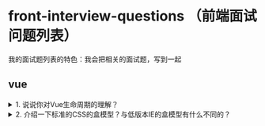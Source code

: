 # front-interview-questions （前端面试问题列表）

我的面试题列表的特色：我会把相关的面试题，写到一起

## vue

<details>

<summary>1.  说说你对Vue生命周期的理解？</summary>

### You can add a header

You can add text within a collapsed section. 

You can add an image or a code block, too.

```ruby
   puts "Hello World"
```
![图片描述](http://example.com/image.png)

</details>
<details>

<summary>2.  介绍一下标准的CSS的盒模型？与低版本IE的盒模型有什么不同的？</summary>
      盒子模型就是 元素在网页中的实际占位，有两种：标准盒子模型和IE盒子模型
      **标准(W3C)盒子模型：**内容content+填充padding+边框border+边界margin
      宽高指的是 content 的宽高
      **IE盒子模型：**内容（content+padding+border）+ 边界margin，
      宽高指的是 content+padding+border 部分的宽高
</details>
